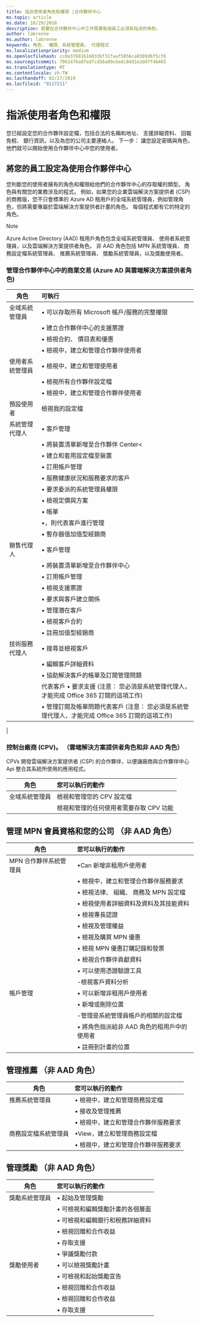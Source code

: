 ```yaml
---
title: 指派使用者角色和權限 |合作夥伴中心
ms.topic: article
ms.date: 10/29/2018
description: 若要在合作夥伴中心中工作需要每個員工必須有指派的角色。
author: labrenne
ms.author: labrenne
keywords: 角色、 權限，系統管理員、 代理程式
ms.localizationpriority: medium
ms.openlocfilehash: cc0e37601b16033bf31faaf5056ca0389d6f5cf6
ms.sourcegitcommit: 7961476a8fed7cd56a09c6edc8dd1e2dd7f46465
ms.translationtype: MT
ms.contentlocale: zh-TW
ms.lasthandoff: 02/27/2019
ms.locfileid: "9117211"
---
```

# <a name="assign-users-roles-and-permissions"></a>指派使用者角色和權限


您已經設定您的合作夥伴設定檔，包括合法的名稱和地址、 支援詳細資料、 回報免稅、 銀行資訊，以及為您的公司主要連絡人。 下一步： 讓您設定密碼與角色，他們就可以開始使用合作夥伴中心中您的使用者。

## <a name="set-up-your-employees-to-work-in-partner-center"></a>將您的員工設定為使用合作夥伴中心

您判斷您的使用者擁有的角色和權限給他們的合作夥伴中心的存取權的類型。 角色與有關您的業務涉及的程式。 例如，如果您的企業雲端解決方案提供者 (CSP) 的商務版，您不只會標準的 Azure AD 租用戶的全域系統管理員，例如管理角色，但將需要專屬於雲端解決方案提供者計畫的角色。 每個程式都有它的特定的角色。

>[!Note]
> Azure Active Directory (AAD) 租用戶角色包含全域系統管理員、 使用者系統管理員，以及雲端解決方案提供者角色。 非 AAD 角色包括 MPN 系統管理員、 商務設定檔系統管理員、 推薦系統管理員、 獎勵系統管理員，以及獎勵使用者。 

### <a name="manage-commercial-transactions-in-partner-center-azure-ad-and-csp-roles"></a>管理合作夥伴中心中的商業交易 (Azure AD 與雲端解決方案提供者角色)

|**角色**|**可執行**|
|----------------------------------|:---------------------------------|
|全域系統管理員|• 可以存取所有 Microsoft 帳戶/服務的完整權限
|      |• 建立合作夥伴中心的支援票證
||• 檢視合約、 價目表和優惠
||• 檢視中，建立和管理合作夥伴使用者|
|使用者系統管理員   | • 檢視中，建立和管理使用者
||• 檢視所有合作夥伴設定檔
||• 檢視中，建立和管理合作夥伴使用者  |
|預設使用者|  檢視我的設定檔   |
|系統管理代理人 | • 客戶管理
||• 將裝置清單新增至合作夥伴 Center<
||• 建立和套用設定檔至裝置
||• 訂用帳戶管理
||• 服務健康狀況和服務要求的客戶
||• 要求委派的系統管理員權限
||• 檢視定價與方案
||• 帳單
||•，則代表客戶進行管理
||• 暫存器值加值型經銷商|
|銷售代理人 | • 客戶管理
||• 將裝置清單新增至合作夥伴中心
||• 訂用帳戶管理
||• 檢視支援票證
||• 要求與客戶建立關係
||• 管理潛在客戶
||• 檢視客戶合約
||• 註冊加值型經銷商|
|技術服務代理人| • 搜尋並檢視客戶
||• 編輯客戶詳細資料
||• 協助解決客戶的帳單及訂閱管理問題
||代表客戶 • 要求支援 (注意： 您必須是系統管理代理人，才能完成 Office 365 訂閱的這項工作)
||• 管理訂閱及帳單問題代表客戶 (注意： 您必須是系統管理代理人，才能完成 Office 365 訂閱的這項工作)|
|
### <a name="control-panel-vendor-cpv-csp-role-and-non-aad-role"></a>控制台廠商 (CPV)。 （雲端解決方案提供者角色和非 AAD 角色）
CPVs 開發雲端解決方案提供者 (CSP) 的合作夥伴，以便讓廠商與合作夥伴中心 Api 整合其系統所使用的應用程式。 

|**角色**   |**您可以執行的動作**|
|------------------------------|:----------------------------|
|全域系統管理員| 檢視和管理您的 CPV 設定檔|
||檢視和管理的任何使用者需要存取 CPV 功能|

## <a name="manage-mpn-membership-and-your-company-non-aad-roles"></a>管理 MPN 會員資格和您的公司 （非 AAD 角色）

|**角色** | **您可以執行的動作**|
|----------------------------|:----------------------------|
|MPN 合作夥伴系統管理員|•Can 新增非租用戶使用者
||• 檢視中，建立和管理合作夥伴服務要求
||• 檢視法律、 組織、 商務及 MPN 設定檔
||• 檢視使用者詳細資料及資料及其技能資料
||• 檢視專長認證
||• 檢視及管理權益
||• 檢視及購買 MPN 優惠
||• 檢視 MPN 優惠訂購記錄和發票
||• 檢視合作夥伴貢獻資料
||• 可以使用憑證驗證工具|
||-檢視客戶資料分析
|帳戶管理| • 可以新增非租用戶使用者
||• 新增或刪除位置
||-管理是系統管理員帳戶的相關的設定檔 
||• 將角色指派給非 AAD 角色的租用戶中的使用者 
||• 註冊到計畫的位置

## <a name="manage-referrals-non-aad-roles"></a>管理推薦 （非 AAD 角色）

|**角色**|**您可以執行的動作**|
|-----------------------------|:------------------------|
|推薦系統管理員       |• 檢視中，建立和管理商務設定檔
||• 接收及管理推薦
||• 檢視中，建立和管理合作夥伴服務要求|
|商務設定檔系統管理員   |•View，建立和管理商務設定檔 
||• 檢視中，建立和管理合作夥伴服務要求|

## <a name="manage-incentives--non-aad-roles"></a>管理獎勵 （非 AAD 角色）

|**角色** | **您可以執行的動作**|
|------------------------------|:-------------------------|
|獎勵系統管理員|• 起始及管理獎勵 
||• 可檢視和編輯獎勵計畫的各個層面
||• 可檢視和編輯銀行和稅務詳細資料
||• 檢視回贈和合作收益
||• 存取支援
||• 爭議獎勵付款|
|獎勵使用者|• 可以檢視獎勵計畫
||• 可檢視和起始獎勵宣告
||• 檢視回贈和合作收益
||• 檢視回贈和合作收益
||• 存取支援












